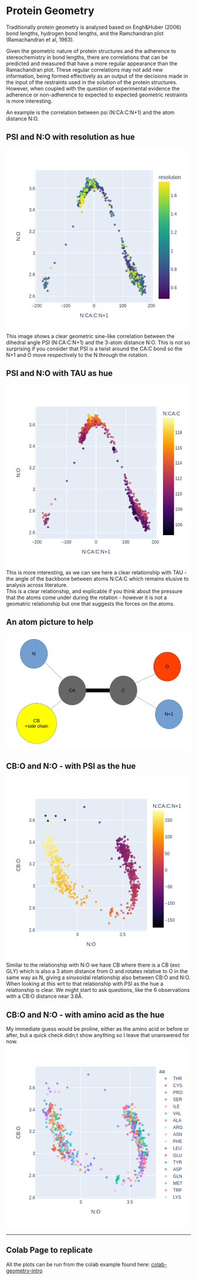 # Protein Geometry

Traditionally protein geometry is analysed based on Engh&Huber (2006) bond lengths, 
hydrogen bond lengths, and the Ramchandran plot (Ramachandran et al, 1963).

Given the geometric nature of protein structures and the adherence to stereochemistry 
in bond lengths, there are correlations that can be predicted and measured that have a 
more regular appearance than the Ramachandran plot. These regular correlations may not
add new information, being formed effectively as an output of the decisions made in 
the input of the restraints used in the solution of the protein structures. 
However, when coupled with the question of experimental evidence the adherence
 or non-adherence to expected to expected geometric restraints is more interesting.

 An example is the correlation between psi (N:CA:C:N+1) and the atom distance N:O. 


 ## PSI and N:O with resolution as hue 
 ![image info](./../assets/geo_corr_res.png)  
 This image shows a clear geometric sine-like correlation between the dihedral angle PSI 
 (N:CA:C:N+1) and the 3-atom distance N:O.  This is not so surprising if you consider that 
 PSI is a twist around the CA:C bond so the N+1 and O move respectively to the N 
 through the rotation.  


## PSI and N:O with TAU as hue 
![image info](./../assets/geo_corr_tau.png)  
This is more interesting, as we can see here a clear relationship with TAU - the angle 
of the backbone between atoms N:CA:C which remains elusive to analysis across literature.  
This is a clear relationship, and explicable if you think about the pressure that the 
atoms come under during the rotation - however it is not a geomatric relationship but one 
that suggests the forces on the atoms.  


## An atom picture to help  
![image info](./../assets/atoms.png)  


## CB:O and N:O - with PSI as the hue  
![image info](./../assets/geo_corr_cbo.png)  
Similar to the relationship with N:O we have CB where there is a CB (exc GLY) which is 
also a 3 atom distance from O and rotates relative to O in the same way as N, giving a 
sinusoidal relationship also between CB:O and N:O. 
When looking at this wrt to that relationship with PSI as the hue a relationship is clear. 
We might start to ask questions, like the 6 observations with a CB:O distance near 3.6Å.  


## CB:O and N:O - with amino acid as the hue  
My immediate guess would be proline, either as the amino acid or before or after, 
but a quick check didn;t show anything so I leave that unanswered for now.  
![image info](./../assets/geo_corr_aa.png)  

---  

## Colab Page to replicate
All the plots can be run from the colab example found here: 
[colab-geometry-intro](https://github.com/rae-gh/colab-analyses/blob/main/Density_Intro.ipynb)













 
